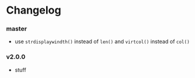 # Changelog

### master
- use `strdisplaywindth()` instead of `len()` and `virtcol()` instead of `col()`

### v2.0.0
- stuff
